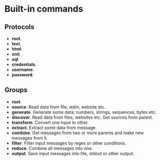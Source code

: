 # Built-in commands

## Protocols

* **root**.
* **text**.
* **html**.
* **xml**.
* **sql**.
* **credentials**.
* **username**.
* **password**.

## Groups

* **root**.
* **source**. Read data from file, stdin, website etc.
* **generate**. Generate some data: numbers, strings, sequences, bytes etc.
* **discover**. Read data from files, websites etc. Get sources from parent.
* **transform**. Convert one input to other.
* **extract**. Extract some data from message.
* **combine**. Get messages from two or more parents and make new messages from it. 
* **filter**. Filter input messages by regex or other conditions.
* **reduce**. Combine all messages into one.
* **output**. Save input messages into file, stdout or other output.

